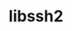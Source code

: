 ---
title: "libssh2"
layout: cache
categories: [package, develop-2023-09-03]
meta: {"versions": ["1.11.0"], "compilers": ["apple-clang@=14.0.0", "gcc@=11.1.0", "gcc@=11.3.0", "oneapi@=2023.2.0"], "oss": ["ubuntu20.04", "ubuntu22.04", "ventura"], "platforms": ["darwin", "linux"], "targets": ["aarch64", "ppc64le", "x86_64", "x86_64_v3"], "stacks": ["e4s", "e4s-oneapi", "e4s-power", "ml-darwin-aarch64-mps", "ml-linux-x86_64-cpu", "ml-linux-x86_64-cuda", "ml-linux-x86_64-rocm", "root"], "num_specs": 5, "num_specs_by_stack": {"ml-darwin-aarch64-mps": 1, "root": 5, "e4s-power": 1, "e4s-oneapi": 1, "e4s": 1, "ml-linux-x86_64-rocm": 1, "ml-linux-x86_64-cuda": 1, "ml-linux-x86_64-cpu": 1}}
spec_details: [{"hash": "xosi2rjhriudftkrnm6yn5cojzgxmw26", "compiler": "apple-clang@=14.0.0", "versions": ["1.11.0"], "os": "ventura", "platform": "darwin", "target": "aarch64", "variants": ["build_system=autotools", "crypto=openssl", "patches=011d926", "+shared"], "stacks": ["ml-darwin-aarch64-mps", "root"], "size": "-", "tarball": "https://binaries.spack.io/releases/develop-2023-09-03/build_cache/darwin-ventura-aarch64/apple-clang-14.0.0/libssh2-1.11.0/darwin-ventura-aarch64-apple-clang-14.0.0-libssh2-1.11.0-xosi2rjhriudftkrnm6yn5cojzgxmw26.spack"}, {"hash": "zfoy56ueyerejtoaj5bcwndz4alndasw", "compiler": "gcc@=11.1.0", "versions": ["1.11.0"], "os": "ubuntu20.04", "platform": "linux", "target": "ppc64le", "variants": ["build_system=autotools", "crypto=openssl", "patches=011d926", "+shared"], "stacks": ["e4s-power", "root"], "size": "-", "tarball": "https://binaries.spack.io/releases/develop-2023-09-03/build_cache/linux-ubuntu20.04-ppc64le/gcc-11.1.0/libssh2-1.11.0/linux-ubuntu20.04-ppc64le-gcc-11.1.0-libssh2-1.11.0-zfoy56ueyerejtoaj5bcwndz4alndasw.spack"}, {"hash": "wndmrd5csn3np4p7gxa6my5zoflo5mlt", "compiler": "oneapi@=2023.2.0", "versions": ["1.11.0"], "os": "ubuntu20.04", "platform": "linux", "target": "x86_64", "variants": ["build_system=autotools", "crypto=openssl", "patches=011d926", "+shared"], "stacks": ["root", "e4s-oneapi"], "size": "-", "tarball": "https://binaries.spack.io/releases/develop-2023-09-03/build_cache/linux-ubuntu20.04-x86_64/oneapi-2023.2.0/libssh2-1.11.0/linux-ubuntu20.04-x86_64-oneapi-2023.2.0-libssh2-1.11.0-wndmrd5csn3np4p7gxa6my5zoflo5mlt.spack"}, {"hash": "hv2a57bereiin4hgbppid3z3c5kfws22", "compiler": "gcc@=11.1.0", "versions": ["1.11.0"], "os": "ubuntu20.04", "platform": "linux", "target": "x86_64_v3", "variants": ["build_system=autotools", "crypto=openssl", "patches=011d926", "+shared"], "stacks": ["root", "e4s"], "size": "-", "tarball": "https://binaries.spack.io/releases/develop-2023-09-03/build_cache/linux-ubuntu20.04-x86_64_v3/gcc-11.1.0/libssh2-1.11.0/linux-ubuntu20.04-x86_64_v3-gcc-11.1.0-libssh2-1.11.0-hv2a57bereiin4hgbppid3z3c5kfws22.spack"}, {"hash": "2pwfmoqm4avll5ca3d4a52pqcpsuplfx", "compiler": "gcc@=11.3.0", "versions": ["1.11.0"], "os": "ubuntu22.04", "platform": "linux", "target": "x86_64_v3", "variants": ["build_system=autotools", "crypto=openssl", "patches=011d926", "+shared"], "stacks": ["ml-linux-x86_64-rocm", "ml-linux-x86_64-cuda", "root", "ml-linux-x86_64-cpu"], "size": "-", "tarball": "https://binaries.spack.io/releases/develop-2023-09-03/build_cache/linux-ubuntu22.04-x86_64_v3/gcc-11.3.0/libssh2-1.11.0/linux-ubuntu22.04-x86_64_v3-gcc-11.3.0-libssh2-1.11.0-2pwfmoqm4avll5ca3d4a52pqcpsuplfx.spack"}]
---